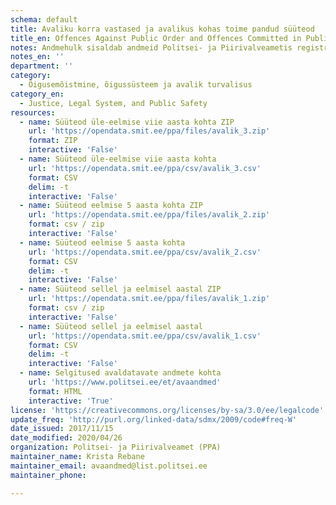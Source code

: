 ```yaml
---
schema: default
title: Avaliku korra vastased ja avalikus kohas toime pandud süüteod
title_en: Offences Against Public Order and Offences Committed in Public Places
notes: Andmehulk sisaldab andmeid Politsei- ja Piirivalveametis registreeritud avaliku korra vastaste süütegude ja avalikus kohas toime pandud varavastaste süütegude kohta. Avaldatavate andmete täpsemale kirjeldusele on viidatud täiendavate linkide all.
notes_en: ''
department: ''
category:
  - Õigusemõistmine, õigussüsteem ja avalik turvalisus
category_en:
  - Justice, Legal System, and Public Safety
resources:
  - name: Süüteod üle-eelmise viie aasta kohta ZIP
    url: 'https://opendata.smit.ee/ppa/files/avalik_3.zip'
    format: ZIP
    interactive: 'False'
  - name: Süüteod üle-eelmise viie aasta kohta
    url: 'https://opendata.smit.ee/ppa/csv/avalik_3.csv'
    format: CSV
    delim: -t
    interactive: 'False'
  - name: Süüteod eelmise 5 aasta kohta ZIP
    url: 'https://opendata.smit.ee/ppa/files/avalik_2.zip'
    format: csv / zip
    interactive: 'False'
  - name: Süüteod eelmise 5 aasta kohta
    url: 'https://opendata.smit.ee/ppa/csv/avalik_2.csv'
    format: CSV
    delim: -t
    interactive: 'False'
  - name: Süüteod sellel ja eelmisel aastal ZIP
    url: 'https://opendata.smit.ee/ppa/files/avalik_1.zip'
    format: csv / zip
    interactive: 'False'
  - name: Süüteod sellel ja eelmisel aastal
    url: 'https://opendata.smit.ee/ppa/csv/avalik_1.csv'
    format: CSV
    delim: -t
    interactive: 'False'
  - name: Selgitused avaldatavate andmete kohta
    url: 'https://www.politsei.ee/et/avaandmed'
    format: HTML
    interactive: 'True'
license: 'https://creativecommons.org/licenses/by-sa/3.0/ee/legalcode'
update_freq: 'http://purl.org/linked-data/sdmx/2009/code#freq-W'
date_issued: 2017/11/15
date_modified: 2020/04/26
organization: Politsei- ja Piirivalveamet (PPA)
maintainer_name: Krista Rebane
maintainer_email: avaandmed@list.politsei.ee
maintainer_phone:

---
```

